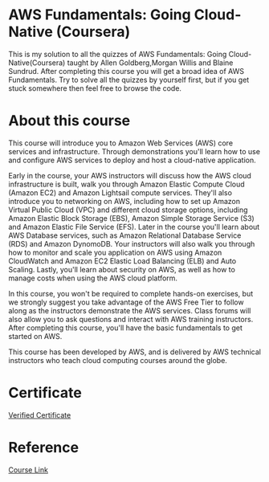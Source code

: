 #  AWS Fundamentals: Going Cloud-Native (Coursera)
 

This is my solution to all the quizzes of AWS Fundamentals: Going Cloud-Native(Coursera) taught by Allen Goldberg,Morgan Willis and Blaine Sundrud. After completing this course you will get a broad idea of AWS Fundamentals. Try to solve all the quizzes by yourself first, but if you get stuck somewhere then feel free to browse the code.

# About this course

This course will introduce you to Amazon Web Services (AWS) core services and infrastructure. Through demonstrations you'll learn how to use and configure AWS services to deploy and host a cloud-native application. 

Early in the course, your AWS instructors will discuss how the AWS cloud infrastructure is built, walk you through Amazon Elastic Compute Cloud (Amazon EC2) and Amazon Lightsail compute services. They'll also introduce you to networking on AWS, including how to set up Amazon Virtual Public Cloud (VPC) and different cloud storage options, including Amazon Elastic Block Storage (EBS), Amazon Simple Storage Service (S3) and Amazon Elastic File Service (EFS). Later in the course you'll learn about AWS Database services, such as Amazon Relational Database Service (RDS) and Amazon DynomoDB. Your instructors will also walk you through how to monitor and scale you application on AWS using Amazon CloudWatch and Amazon EC2 Elastic Load Balancing (ELB) and Auto Scaling. Lastly, you'll learn about security on AWS, as well as how to manage costs when using the AWS cloud platform. 

In this course, you won't be required to complete hands-on exercises, but we strongly suggest you take advantage of the AWS Free Tier to follow along as the instructors demonstrate the AWS services. Class forums will also allow you to ask questions and interact with AWS training instructors. After completing this course, you'll have the basic fundamentals to get started on AWS. 

This course has been developed by AWS, and is delivered by AWS technical instructors who teach cloud computing courses around the globe.

# Certificate

[Verified Certificate](https://www.coursera.org/account/accomplishments/verify/WECQWL4WJUZE)

# Reference

[Course Link](https://www.coursera.org/learn/aws-fundamentals-going-cloud-native/home/welcome)
